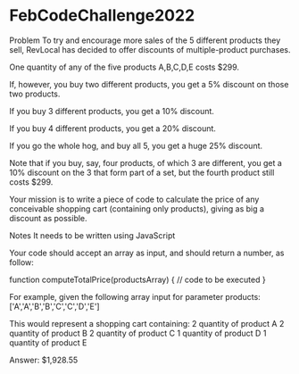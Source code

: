 # FebCodeChallenge2022

Problem
To try and encourage more sales of the 5 different products they sell, RevLocal has decided to offer discounts of multiple-product purchases.

One quantity of any of the five products A,B,C,D,E costs $299.

If, however, you buy two different products, you get a 5%
discount on those two products.

If you buy 3 different products, you get a 10% discount.

If you buy 4 different products, you get a 20% discount.

If you go the whole hog, and buy all 5, you get a huge 25%
discount.

Note that if you buy, say, four products, of which 3 are
different, you get a 10% discount on the 3 that
form part of a set, but the fourth product still costs $299.

Your mission is to write a piece of code to calculate the
price of any conceivable shopping cart (containing only
products), giving as big a discount as possible.

Notes
It needs to be written using JavaScript

Your code should accept an array as input, and should return a number, as follow:

function computeTotalPrice(productsArray) {
  // code to be executed
}

For example, given the following array input for parameter products:
['A','A','B','B','C','C','D','E']

This would represent a shopping cart containing:
2 quantity of product A
2 quantity of product B
2 quantity of product C
1 quantity of product D
1 quantity of product E

Answer: $1,928.55
